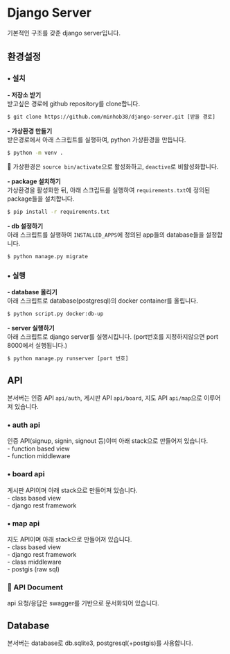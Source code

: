 # Django Server

기본적인 구조를 갖춘 django server입니다.

## 환경설정

### • 설치

**\- 저장소 받기**  
받고싶은 경로에 github repository를 clone합니다.

```sh
$ git clone https://github.com/minhob38/django-server.git [받을 경로]
```

**\- 가상환경 만들기**  
받은경로에서 아래 스크립트를 실행하여, python 가상환경을 만듭니다.

```sh
$ python -m venv .
```

🔎 가상환경은 `source bin/activate`으로 활성화하고, `deactive`로 비활성화합니다.

**\- package 설치하기**  
가상환경을 활성화한 뒤, 아래 스크립트를 실행하여 `requirements.txt`에 정의된 package들을 설치합니다.

```sh
$ pip install -r requirements.txt
```

**\- db 설정하기**  
아래 스크립트를 실행하여 `INSTALLED_APPS`에 정의된 app들의 database들을 설정합니다.

```sh
$ python manage.py migrate
```

### • 실행

**\- database 올리기**  
아래 스크립트로 database(postgresql)의 docker container를 올립니다.

```sh
$ python script.py docker:db-up
```

**\- server 실행하기**  
아래 스크립트로 django server를 실행시킵니다. (port번호를 지정하지않으면 port 8000에서 실행됩니다.)

```sh
$ python manage.py runserver [port 번호]
```

## API

본서버는 인증 API `api/auth`, 게시판 API `api/board`, 지도 API `api/map`으로 이루어져 있습니다.

### • auth api

인증 API(signup, signin, signout 등)이며 아래 stack으로 만들어져 있습니다.  
\- function based view  
\- function middleware

### • board api

게시판 API이며 아래 stack으로 만들어져 있습니다.  
\- class based view  
\- django rest framework

### • map api

지도 API이며 아래 stack으로 만들어져 있습니다.  
\- class based view  
\- django rest framework  
\- class middleware  
\- postgis (raw sql)

### 📔 API Document

api 요청/응답은 swagger를 기반으로 문서화되어 있습니다.

## Database

본서버는 database로 db.sqlite3, postgresql(+postgis)를 사용합니다.

<!-- ## CI / CD -->
